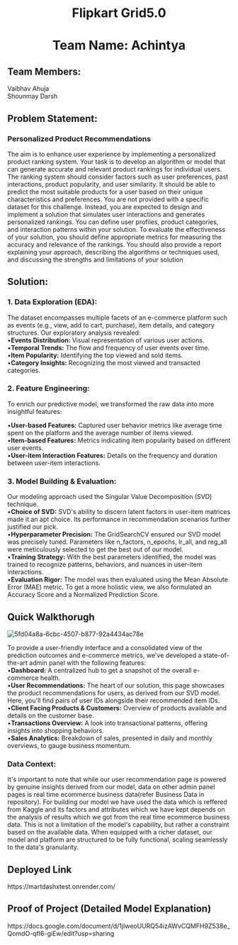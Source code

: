 <h1 align="center">Flipkart Grid5.0</h1>
<h1 align="center">Team Name: Achintya</h1>
<h2>Team Members:</h2>
Vaibhav Ahuja<br>
Shounmay Darsh
<h2>Problem Statement:</h2>
<h3>Personalized Product Recommendations</h3>
The aim is to enhance user experience by implementing a personalized product ranking system.
Your task is to develop an algorithm or model that can generate accurate and relevant product
rankings for individual users. The ranking system should consider factors such as user
preferences, past interactions, product popularity, and user similarity. It should be able to predict
the most suitable products for a user based on their unique characteristics and preferences.
You are not provided with a specific dataset for this challenge. Instead, you are expected to
design and implement a solution that simulates user interactions and generates personalized
rankings. You can define user profiles, product categories, and interaction patterns within your
solution.
To evaluate the effectiveness of your solution, you should define appropriate metrics for
measuring the accuracy and relevance of the rankings. You should also provide a report
explaining your approach, describing the algorithms or techniques used, and discussing the
strengths and limitations of your solution
<h2>Solution:</h2>
<h3>1. Data Exploration (EDA):</h3>
The dataset encompasses multiple facets of an e-commerce platform such as events (e.g., view, add to cart, purchase), item details, and category structures. Our exploratory analysis revealed:<br>
•<b>Events Distribution: </b>Visual representation of various user actions.<br>
•<b>Temporal Trends:</b> The flow and frequency of user events over time.<br>
•<b>Item Popularity:</b> Identifying the top viewed and sold items.<br>
•<b>Category Insights:</b> Recognizing the most viewed and transacted categories.<br>
<h3>2. Feature Engineering:</h3>
To enrich our predictive model, we transformed the raw data into more insightful features:<br>

•<b>User-based Features:</b> Captured user behavior metrics like average time spent on the platform and the average number of items viewed.<br>
•<b>Item-based Features:</b> Metrics indicating item popularity based on different user events.<br>
•<b>User-item Interaction Features:</b> Details on the frequency and duration between user-item interactions.<br>
<h3>3. Model Building & Evaluation:</h3>
Our modeling approach used the Singular Value Decomposition (SVD) technique.<br>
•<b>Choice of SVD:</b> SVD's ability to discern latent factors in user-item matrices made it an apt choice. Its performance in recommendation scenarios further justified our pick.<br>
•<b>Hyperparameter Precision:</b> The GridSearchCV ensured our SVD model was precisely tuned. Parameters like n_factors, n_epochs, lr_all, and reg_all were meticulously selected to get the best out of our model.<br>
•<b>Training Strategy:</b> With the best parameters identified, the model was trained to recognize patterns, behaviors, and nuances in user-item interactions.<br>
•<b>Evaluation Rigor:</b> The model was then evaluated using the Mean Absolute Error (MAE) metric. To get a more holistic view, we also formulated an Accuracy Score and a Normalized Prediction Score.<br>
<h2> Quick Walkthorugh</h2>

![5fd04a8a-6cbc-4507-b877-92a4434ac78e](https://github.com/Shounmay/MartDashX_Grid5.0/assets/85643531/a51eff8e-7f6d-4c4b-a83a-07cfc38406a3)


To provide a user-friendly interface and a consolidated view of the prediction outcomes and e-commerce metrics, we've developed a state-of-the-art admin panel with the following features:<br>
•<b>Dashboard:</b> A centralized hub to get a snapshot of the overall e-commerce health.<br>
•<b>User Recommendations:</b> The heart of our solution, this page showcases the product recommendations for users, as derived from our SVD model. Here, you'll find pairs of user IDs alongside their recommended item IDs.<br>
•<b>Client Facing Products & Customers:</b> Overview of products available and details on the customer base.<br>
•<b>Transactions Overview:</b> A look into transactional patterns, offering insights into shopping behaviors.<br>
•<b>Sales Analytics:</b> Breakdown of sales, presented in daily and monthly overviews, to gauge business momentum.<br>
<h3> Data Context:</h3>
It's important to note that while our user recommendation page is powered by genuine insights derived from our model, data on other admin panel pages is real time ecommerce business data(refer Business Data in repository). For building our model we have used the data which is reffered from Kaggle and its factors and attributes which we have kept depends on the analysis of results which we got from the real time ecommerce business data.
This is not a limitation of the model's capability, but rather a constraint based on the available data. When equipped with a richer dataset, our model and platform are structured to be fully functional, scaling seamlessly to the data's granularity.
<h2>Deployed Link</h2>
https://martdashxtest.onrender.com/
<h2>Proof of Project (Detailed Model Explanation) </h2>
https://docs.google.com/document/d/1jIweoUURQ54izAWvCQMFH9Z538e_QomdO-qfI6-giEw/edit?usp=sharing
